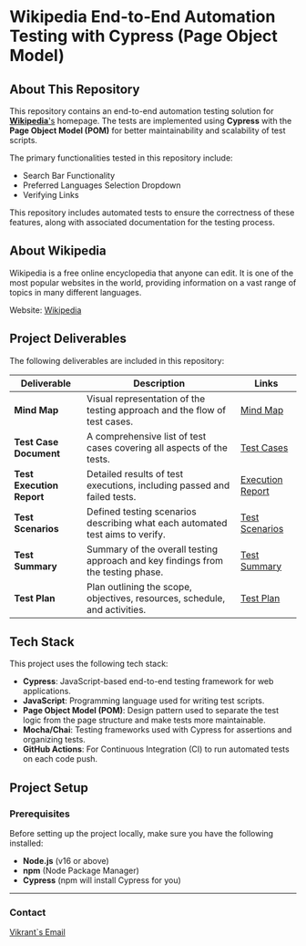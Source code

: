 # Wikipedia End-to-End Automation Testing with Cypress (Page Object Model)

## About This Repository

This repository contains an end-to-end automation testing solution for <a href="https://www.wikipedia.org/" target="_blank">**Wikipedia**'s</a> homepage. The tests are implemented using **Cypress** with the **Page Object Model (POM)** for better maintainability and scalability of test scripts.

The primary functionalities tested in this repository include:
- Search Bar Functionality
- Preferred Languages Selection Dropdown
- Verifying Links

This repository includes automated tests to ensure the correctness of these features, along with associated documentation for the testing process.

## About Wikipedia

Wikipedia is a free online encyclopedia that anyone can edit. It is one of the most popular websites in the world, providing information on a vast range of topics in many different languages.

Website: [Wikipedia](https://www.wikipedia.org/)

## Project Deliverables

The following deliverables are included in this repository:

| **Deliverable**           | **Description**                                                                 | **Links**                    |
|---------------------------|---------------------------------------------------------------------------------|------------------------------|
| **Mind Map**               | Visual representation of the testing approach and the flow of test cases.      | [Mind Map](./docs/mindmap.png) |
| **Test Case Document**     | A comprehensive list of test cases covering all aspects of the tests.           | [Test Cases](./docs/test_case_document.md) |
| **Test Execution Report**  | Detailed results of test executions, including passed and failed tests.         | [Execution Report](./docs/test_execution_report.md) |
| **Test Scenarios**         | Defined testing scenarios describing what each automated test aims to verify.   | [Test Scenarios](./docs/test_scenarios.md) |
| **Test Summary**           | Summary of the overall testing approach and key findings from the testing phase. | [Test Summary](./docs/test_summary.md) |
| **Test Plan**              | Plan outlining the scope, objectives, resources, schedule, and activities.     | [Test Plan](./docs/test_plan.md) |

## Tech Stack

This project uses the following tech stack:

- **Cypress**: JavaScript-based end-to-end testing framework for web applications.
- **JavaScript**: Programming language used for writing test scripts.
- **Page Object Model (POM)**: Design pattern used to separate the test logic from the page structure and make tests more maintainable.
- **Mocha/Chai**: Testing frameworks used with Cypress for assertions and organizing tests.
- **GitHub Actions**: For Continuous Integration (CI) to run automated tests on each code push.
  
## Project Setup

### Prerequisites

Before setting up the project locally, make sure you have the following installed:

- **Node.js** (v16 or above)
- **npm** (Node Package Manager)
- **Cypress** (npm will install Cypress for you)

---

### Contact
<p><a href="mailto:vikrantsheoran@gmail.com">Vikrant`s Email</a></p>
   
